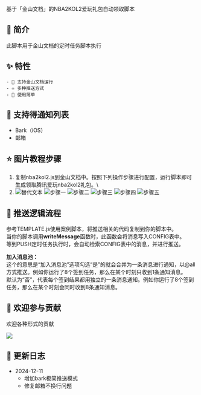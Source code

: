 基于「金山文档」的NBA2KOL2爱玩礼包自动领取脚本

## 🎊 简介

此脚本用于金山文档的定时任务脚本执行

## ✨ 特性

    - 📀 支持金山文档运行
    - ♾️ 多种推送方式
    - 💽 使用简单

## 💬 支持得通知列表

*   Bark（iOS）
*   邮箱

## ⭐ 图片教程步骤

1.  复制nba2kol2.js到金山文档中。按照下列操作步骤进行配置，运行脚本即可生成领取腾讯爱玩nba2kol2礼包。\
2.  ![替代文本]([图片链接地址](https://imgse.com/i/pAHh5dS) "可选的标题文本")
    ![步骤一](https://imgse.com/i/pAHh5dS "实例图片")
    ![步骤二](https://imgse.com/i/pAHhTiQ)
    ![步骤三](https://imgse.com/i/pAHhHRs)
    ![步骤四](https://imgse.com/i/pAHhIIg)
    ![步骤五](https://imgse.com/i/pAHh7Gj)

## 🚀 推送逻辑流程

参考TEMPLATE.js使用案例脚本，将推送相关的代码复制到你的脚本中。\
当你的脚本调用**writeMessage**函数时，此函数会将消息写入CONFIG表中。\
等到PUSH定时任务执行时，会自动检索CONFIG表中的消息，并进行推送。


**加入消息池：**\
这个的意思是“加入消息池”选项勾选“是”的就会合并为一条消息进行通知，以@all方式推送。例如你运行了8个签到任务，那么在某个时刻只收到1条通知消息。\
默认为“否”，代表每个签到结果都用独立的一条消息通知。例如你运行了8个签到任务，那么在某个时刻会同时收到8条通知消息。

## 🤝 欢迎参与贡献

欢迎各种形式的贡献

[![](https://img.shields.io/badge/🤯_pr_welcome-%E2%86%92-ffcb47?labelColor=black\&style=for-the-badge)](https://github.com/imoki/wpsPush/pulls)


## 📝 更新日志

*   2024-12-11
    *   增加bark极简推送模式
    *   修复邮箱不换行问题


